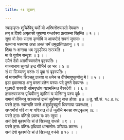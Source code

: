```yaml
---
title: १३ सूक्तम्

---
```

स्वाहाकृतः शुचिर्देवेषु घर्मो यो अश्विनोश्चमसो देवपानः ।  
तम् उ विश्वे अमृतासो जुषाणा गन्धर्वस्य प्रत्यास्ना रिहन्ति । १ । ।  
सुगा वो देवाः सदना कृणोमि य आचष्टेदं सवनं जुषाणाः ।  
वहमाना भरमाणा अभ्रा अस्तं घर्मं तमुदातिष्ठतानु । २ ॥  
शिवा नः शन्तमा भव सुमृडीका सरस्वति ।  
मा ते युयोम सन्दृशः ॥ ३ । ।  
उपैनं देवो अग्रभीच्चमसेन बृहस्पतिः ।  
यजमानाय सुन्वते इन्द्र गीर्भिर्न आ भर । ४ ॥  
सं मा सिञ्चन्तु मरुतः सं पूषा सं बृहस्पतिः ।  
सं मायमग्निः सिञ्चतु प्रजया च धनेन च दीर्घमायुष्कृणोतु मे ! ॥ ५ । ।  
इडा इवास्माङ् अनु वस्तां व्रतेन यस्याः पदे पुनते देवयन्तः ।  
घृतपदी शक्वरीः सोमपृष्ठोप यज्ञमस्थित वैश्वदेवी । । ६ ॥  
द्रप्सश्चस्कन्द पृथिवीमनु द्यामिमं च योनिमनु यश्च पूर्वः ।  
समानं योनिमनु सञ्चरन्तं द्रप्सं जुहोम्यनु सप्त होत्राः ॥ ७ ॥ तु. शौ.सं. १८.४.२८  
यस्ते द्रप्सः स्कन्दति यस्ते अंशुर्बाहुच्युतो धिषणाया उपस्थात् ।  
अध्वर्योर्वा परि वा यः पवित्रात् तं ते जुहोमि मनसा वषट्कृतम् ॥८ ॥  
यस्ते द्रप्सः पतितो ऽवश्च यः परः स्रुचा ।  
अयं देवो बृहस्पतिः सं तं सिञ्चतु राधसे ॥ ९ । ।  
यस्ते द्रप्सः पतितः पृथिव्यां धानासोमः परीवापः करम्भः ।  
अयं देवो बृहस्पतिः सं तं सिञ्चतु वर्चसे ॥ १० । ।  